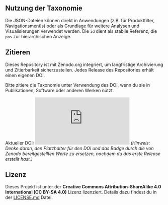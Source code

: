 
## Nutzung der Taxonomie

Die JSON-Dateien können direkt in Anwendungen (z.B. für Produktfilter, Navigationsmenüs) oder als Grundlage für weitere Analysen und Visualisierungen verwendet werden. Die `id` dient als stabile Referenz, die `pos` zur hierarchischen Anzeige.

## Zitieren

Dieses Repository ist mit Zenodo.org integriert, um langfristige Archivierung und Zitierbarkeit sicherzustellen. Jedes Release des Repositories erhält einen eigenen DOI.

Bitte zitiere die Taxonomie unter Verwendung des DOI, wenn du sie in Publikationen, Software oder anderen Werken nutzt.

Aktueller DOI: [![DOI](https://zenodo.org/badge/DOI/10.5281/zenodo.xyz)](https://doi.org/10.5281/zenodo.xyz)
*(Hinweis: Denke daran, den Platzhalter für den DOI und das Badge durch die von Zenodo bereitgestellten Werte zu ersetzen, nachdem du das erste Release erstellt hast.)*

## Lizenz

Dieses Projekt ist unter der **Creative Commons Attribution-ShareAlike 4.0 International (CC BY-SA 4.0)** Lizenz lizenziert. Details dazu findest du in der [LICENSE.md](LICENSE.md) Datei.